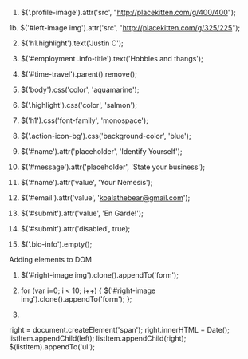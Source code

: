 1. $('.profile-image').attr('src', "http://placekitten.com/g/400/400");

1b. $('#left-image img').attr('src', "http://placekitten.com/g/325/225");

2. $('h1.highlight').text('Justin C');

3. $('#employment .info-title').text('Hobbies and thangs');

4. $('#time-travel').parent().remove();

5. $('body').css('color', 'aquamarine');

6. $('.highlight').css('color', 'salmon');

7. $('h1').css('font-family', 'monospace');

8. $('.action-icon-bg').css('background-color', 'blue');

9. $('#name').attr('placeholder', 'Identify Yourself');

10. $('#message').attr('placeholder', 'State your business');

11. $('#name').attr('value', 'Your Nemesis');

12. $('#email').attr('value', 'koalathebear@gmail.com');

13. $('#submit').attr('value', 'En Garde!');

14. $('#submit').attr('disabled', true);

15. $('.bio-info').empty();

Adding elements to DOM

1. $('#right-image img').clone().appendTo('form');

2. for (var i=0; i < 10; i++) { $('#right-image img').clone().appendTo('form'); };

3.
right = document.createElement('span');
right.innerHTML = Date();
listItem.appendChild(left);
listItem.appendChild(right);
$(listItem).appendTo('ul');
